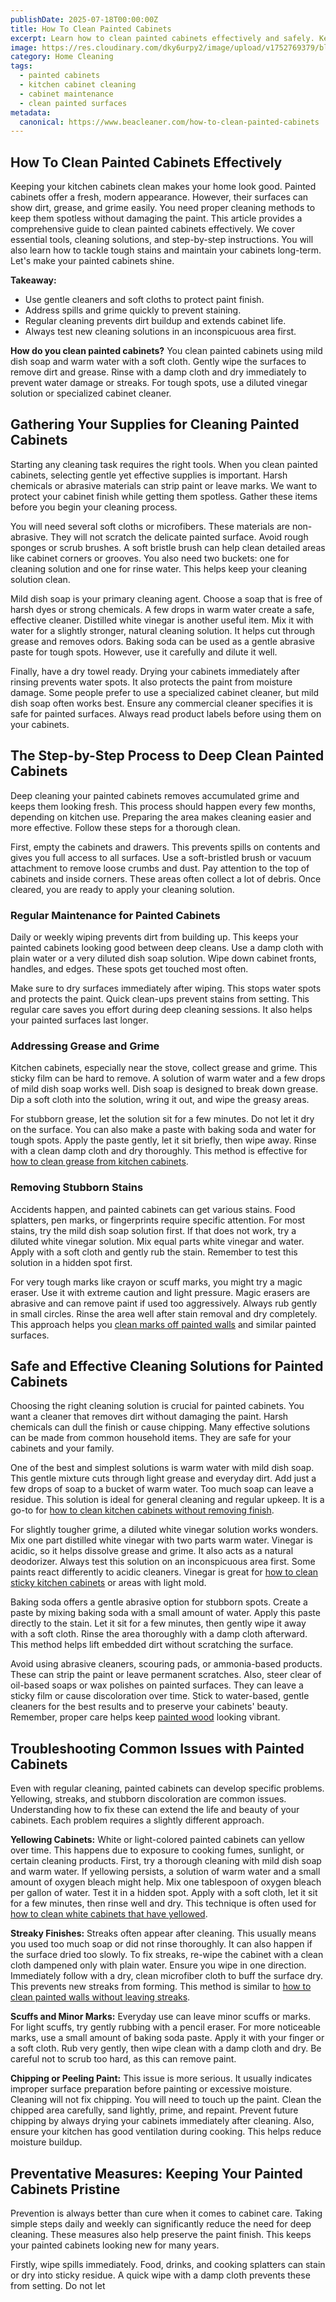 ```yaml
---
publishDate: 2025-07-18T00:00:00Z
title: How To Clean Painted Cabinets
excerpt: Learn how to clean painted cabinets effectively and safely. Keep your kitchen cabinets looking new with our simple cleaning methods and essential tips.
image: https://res.cloudinary.com/dky6urpy2/image/upload/v1752769379/blog_image_1752769378_cpo7ag.webp
category: Home Cleaning
tags:
  - painted cabinets
  - kitchen cabinet cleaning
  - cabinet maintenance
  - clean painted surfaces
metadata:
  canonical: https://www.beacleaner.com/how-to-clean-painted-cabinets
---
```


## How To Clean Painted Cabinets Effectively

Keeping your kitchen cabinets clean makes your home look good. Painted cabinets offer a fresh, modern appearance. However, their surfaces can show dirt, grease, and grime easily. You need proper cleaning methods to keep them spotless without damaging the paint. This article provides a comprehensive guide to clean painted cabinets effectively. We cover essential tools, cleaning solutions, and step-by-step instructions. You will also learn how to tackle tough stains and maintain your cabinets long-term. Let's make your painted cabinets shine.

**Takeaway:**
*   Use gentle cleaners and soft cloths to protect paint finish.
*   Address spills and grime quickly to prevent staining.
*   Regular cleaning prevents dirt buildup and extends cabinet life.
*   Always test new cleaning solutions in an inconspicuous area first.

**How do you clean painted cabinets?**
You clean painted cabinets using mild dish soap and warm water with a soft cloth. Gently wipe the surfaces to remove dirt and grease. Rinse with a damp cloth and dry immediately to prevent water damage or streaks. For tough spots, use a diluted vinegar solution or specialized cabinet cleaner.

## Gathering Your Supplies for Cleaning Painted Cabinets

Starting any cleaning task requires the right tools. When you clean painted cabinets, selecting gentle yet effective supplies is important. Harsh chemicals or abrasive materials can strip paint or leave marks. We want to protect your cabinet finish while getting them spotless. Gather these items before you begin your cleaning process.

You will need several soft cloths or microfibers. These materials are non-abrasive. They will not scratch the delicate painted surface. Avoid rough sponges or scrub brushes. A soft bristle brush can help clean detailed areas like cabinet corners or grooves. You also need two buckets: one for cleaning solution and one for rinse water. This helps keep your cleaning solution clean.

Mild dish soap is your primary cleaning agent. Choose a soap that is free of harsh dyes or strong chemicals. A few drops in warm water create a safe, effective cleaner. Distilled white vinegar is another useful item. Mix it with water for a slightly stronger, natural cleaning solution. It helps cut through grease and removes odors. Baking soda can be used as a gentle abrasive paste for tough spots. However, use it carefully and dilute it well.

Finally, have a dry towel ready. Drying your cabinets immediately after rinsing prevents water spots. It also protects the paint from moisture damage. Some people prefer to use a specialized cabinet cleaner, but mild dish soap often works best. Ensure any commercial cleaner specifies it is safe for painted surfaces. Always read product labels before using them on your cabinets.

## The Step-by-Step Process to Deep Clean Painted Cabinets

Deep cleaning your painted cabinets removes accumulated grime and keeps them looking fresh. This process should happen every few months, depending on kitchen use. Preparing the area makes cleaning easier and more effective. Follow these steps for a thorough clean.

First, empty the cabinets and drawers. This prevents spills on contents and gives you full access to all surfaces. Use a soft-bristled brush or vacuum attachment to remove loose crumbs and dust. Pay attention to the top of cabinets and inside corners. These areas often collect a lot of debris. Once cleared, you are ready to apply your cleaning solution.

### Regular Maintenance for Painted Cabinets

Daily or weekly wiping prevents dirt from building up. This keeps your painted cabinets looking good between deep cleans. Use a damp cloth with plain water or a very diluted dish soap solution. Wipe down cabinet fronts, handles, and edges. These spots get touched most often.

Make sure to dry surfaces immediately after wiping. This stops water spots and protects the paint. Quick clean-ups prevent stains from setting. This regular care saves you effort during deep cleaning sessions. It also helps your painted surfaces last longer.

### Addressing Grease and Grime

Kitchen cabinets, especially near the stove, collect grease and grime. This sticky film can be hard to remove. A solution of warm water and a few drops of mild dish soap works well. Dish soap is designed to break down grease. Dip a soft cloth into the solution, wring it out, and wipe the greasy areas.

For stubborn grease, let the solution sit for a few minutes. Do not let it dry on the surface. You can also make a paste with baking soda and water for tough spots. Apply the paste gently, let it sit briefly, then wipe away. Rinse with a clean damp cloth and dry thoroughly. This method is effective for [how to clean grease from kitchen cabinets](https://beacleaner.com/how-to-clean-grease-from-kitchen-cabinets).

### Removing Stubborn Stains

Accidents happen, and painted cabinets can get various stains. Food splatters, pen marks, or fingerprints require specific attention. For most stains, try the mild dish soap solution first. If that does not work, try a diluted white vinegar solution. Mix equal parts white vinegar and water. Apply with a soft cloth and gently rub the stain. Remember to test this solution in a hidden spot first.

For very tough marks like crayon or scuff marks, you might try a magic eraser. Use it with extreme caution and light pressure. Magic erasers are abrasive and can remove paint if used too aggressively. Always rub gently in small circles. Rinse the area well after stain removal and dry completely. This approach helps you [clean marks off painted walls](https://beacleaner.com/how-to-clean-marks-off-painted-walls) and similar painted surfaces.

## Safe and Effective Cleaning Solutions for Painted Cabinets

Choosing the right cleaning solution is crucial for painted cabinets. You want a cleaner that removes dirt without damaging the paint. Harsh chemicals can dull the finish or cause chipping. Many effective solutions can be made from common household items. They are safe for your cabinets and your family.

One of the best and simplest solutions is warm water with mild dish soap. This gentle mixture cuts through light grease and everyday dirt. Add just a few drops of soap to a bucket of warm water. Too much soap can leave a residue. This solution is ideal for general cleaning and regular upkeep. It is a go-to for [how to clean kitchen cabinets without removing finish](https://beacleaner.com/how-to-clean-kitchen-cabinets-without-removing-finish).

For slightly tougher grime, a diluted white vinegar solution works wonders. Mix one part distilled white vinegar with two parts warm water. Vinegar is acidic, so it helps dissolve grease and grime. It also acts as a natural deodorizer. Always test this solution on an inconspicuous area first. Some paints react differently to acidic cleaners. Vinegar is great for [how to clean sticky kitchen cabinets](https://beacleaner.com/how-to-clean-sticky-kitchen-cabinets) or areas with light mold.

Baking soda offers a gentle abrasive option for stubborn spots. Create a paste by mixing baking soda with a small amount of water. Apply this paste directly to the stain. Let it sit for a few minutes, then gently wipe it away with a soft cloth. Rinse the area thoroughly with a damp cloth afterward. This method helps lift embedded dirt without scratching the surface.

Avoid using abrasive cleaners, scouring pads, or ammonia-based products. These can strip the paint or leave permanent scratches. Also, steer clear of oil-based soaps or wax polishes on painted surfaces. They can leave a sticky film or cause discoloration over time. Stick to water-based, gentle cleaners for the best results and to preserve your cabinets' beauty. Remember, proper care helps keep [painted wood](https://beacleaner.com/how-to-clean-painted-wood) looking vibrant.

## Troubleshooting Common Issues with Painted Cabinets

Even with regular cleaning, painted cabinets can develop specific problems. Yellowing, streaks, and stubborn discoloration are common issues. Understanding how to fix these can extend the life and beauty of your cabinets. Each problem requires a slightly different approach.

**Yellowing Cabinets:** White or light-colored painted cabinets can yellow over time. This happens due to exposure to cooking fumes, sunlight, or certain cleaning products. First, try a thorough cleaning with mild dish soap and warm water. If yellowing persists, a solution of warm water and a small amount of oxygen bleach might help. Mix one tablespoon of oxygen bleach per gallon of water. Test it in a hidden spot. Apply with a soft cloth, let it sit for a few minutes, then rinse well and dry. This technique is often used for [how to clean white cabinets that have yellowed](https://beacleaner.com/how-to-clean-white-cabinets-that-have-yellowed).

**Streaky Finishes:** Streaks often appear after cleaning. This usually means you used too much soap or did not rinse thoroughly. It can also happen if the surface dried too slowly. To fix streaks, re-wipe the cabinet with a clean cloth dampened only with plain water. Ensure you wipe in one direction. Immediately follow with a dry, clean microfiber cloth to buff the surface dry. This prevents new streaks from forming. This method is similar to [how to clean painted walls without leaving streaks](https://beacleaner.com/how-to-clean-painted-walls-without-leaving-streaks).

**Scuffs and Minor Marks:** Everyday use can leave minor scuffs or marks. For light scuffs, try gently rubbing with a pencil eraser. For more noticeable marks, use a small amount of baking soda paste. Apply it with your finger or a soft cloth. Rub very gently, then wipe clean with a damp cloth and dry. Be careful not to scrub too hard, as this can remove paint.

**Chipping or Peeling Paint:** This issue is more serious. It usually indicates improper surface preparation before painting or excessive moisture. Cleaning will not fix chipping. You will need to touch up the paint. Clean the chipped area carefully, sand lightly, prime, and repaint. Prevent future chipping by always drying your cabinets immediately after cleaning. Also, ensure your kitchen has good ventilation during cooking. This helps reduce moisture buildup.

## Preventative Measures: Keeping Your Painted Cabinets Pristine

Prevention is always better than cure when it comes to cabinet care. Taking simple steps daily and weekly can significantly reduce the need for deep cleaning. These measures also help preserve the paint finish. This keeps your painted cabinets looking new for many years.

Firstly, wipe spills immediately. Food, drinks, and cooking splatters can stain or dry into sticky residue. A quick wipe with a damp cloth prevents these from setting. Do not let